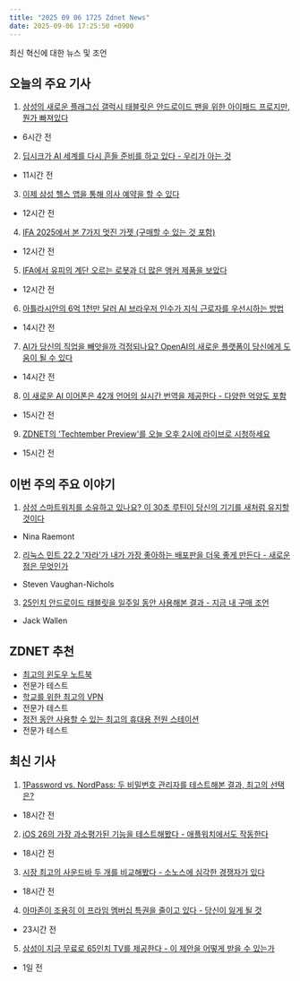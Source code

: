 ```yaml
---
title: "2025 09 06 1725 Zdnet News"
date: 2025-09-06 17:25:50 +0900
---
```


최신 혁신에 대한 뉴스 및 조언  
## 오늘의 주요 기사  

1. [삼성의 새로운 플래그십 갤럭시 태블릿은 안드로이드 팬을 위한 아이패드 프로지만, 뭔가 빠져있다](https://www.zdnet.com/article/samsungs-new-flagship-galaxy-tablets-are-the-ipad-pro-for-android-fans-but-somethings-missing/)  
- 6시간 전  

2. [딥시크가 AI 세계를 다시 흔들 준비를 하고 있다 - 우리가 아는 것](https://www.zdnet.com/article/deepseek-may-be-about-to-shake-up-the-ai-world-again-what-we-know/)  
- 11시간 전  

3. [이제 삼성 헬스 앱을 통해 의사 예약을 할 수 있다](https://www.zdnet.com/article/you-can-now-book-doctors-appointments-through-the-samsung-health-app/)  
- 12시간 전  

4. [IFA 2025에서 본 7가지 멋진 가젯 (구매할 수 있는 것 포함)](https://www.zdnet.com/article/the-7-coolest-gadgets-ive-seen-at-ifa-2025-including-ones-you-can-actually-buy/)  
- 12시간 전  

5. [IFA에서 유피의 계단 오르는 로봇과 더 많은 앵커 제품을 보았다](https://www.zdnet.com/article/i-got-to-see-eufys-stair-climbing-robot-at-ifa-and-more-new-anker-products/)  
- 12시간 전  

6. [아틀라시안의 6억 1천만 달러 AI 브라우저 인수가 지식 근로자를 우선시하는 방법](https://www.zdnet.com/article/how-atlassians-610-million-ai-browser-acquisition-puts-knowledge-workers-first/)  
- 14시간 전  

7. [AI가 당신의 직업을 빼앗을까 걱정되나요? OpenAI의 새로운 플랫폼이 당신에게 도움이 될 수 있다](https://www.zdnet.com/article/worried-ai-will-take-your-job-openais-new-platform-could-help-get-you-one/)  
- 14시간 전  

8. [이 새로운 AI 이어폰은 42개 언어의 실시간 번역을 제공한다 - 다양한 억양도 포함](https://www.zdnet.com/article/these-new-ai-earbuds-offer-real-time-translation-of-42-languages-different-accents-too/)  
- 15시간 전  

9. [ZDNET의 'Techtember Preview'를 오늘 오후 2시에 라이브로 시청하세요](https://www.zdnet.com/article/join-zdnets-livestreamed-techtember-preview-at-2pm-et-today/)  
- 15시간 전  

## 이번 주의 주요 이야기  

1. [삼성 스마트워치를 소유하고 있나요? 이 30초 루틴이 당신의 기기를 새처럼 유지할 것이다](https://www.zdnet.com/article/own-a-samsung-smartwatch-this-30-second-routine-will-keep-your-device-running-like-new/)  
- Nina Raemont  

2. [리눅스 민트 22.2 '자라'가 내가 가장 좋아하는 배포판을 더욱 좋게 만든다 - 새로운 점은 무엇인가](https://www.zdnet.com/article/linux-mint-22-2-zara-makes-my-favorite-distro-even-better-whats-new/)  
- Steven Vaughan-Nichols  

3. [25인치 안드로이드 태블릿을 일주일 동안 사용해본 결과 - 지금 내 구매 조언](https://www.zdnet.com/article/i-tried-using-a-25-inch-android-tablet-for-a-week-heres-my-buying-advice-now/)  
- Jack Wallen  

## ZDNET 추천  
- [최고의 윈도우 노트북](https://www.zdnet.com/article/best-windows-laptop/)  
- 전문가 테스트  
- [학교를 위한 최고의 VPN](https://www.zdnet.com/article/best-vpns-for-school/)  
- 전문가 테스트  
- [정전 동안 사용할 수 있는 최고의 휴대용 전원 스테이션](https://www.zdnet.com/home-and-office/energy/best-portable-power-station/)  
- 전문가 테스트  

## 최신 기사  

1. [1Password vs. NordPass: 두 비밀번호 관리자를 테스트해본 결과, 최고의 선택은?](https://www.zdnet.com/article/1password-vs-nordpass/)  
- 18시간 전  

2. [iOS 26의 가장 과소평가된 기능을 테스트해봤다 - 애플워치에서도 작동한다](https://www.zdnet.com/article/this-is-the-most-underrated-ios-26-feature-ive-tested-and-it-works-on-the-apple-watch-too/)  
- 18시간 전  

3. [시장 최고의 사운드바 두 개를 비교해봤다 - 소노스에 심각한 경쟁자가 있다](https://www.zdnet.com/article/i-compared-two-of-the-best-soundbars-on-the-market-and-sonos-has-some-serious-competition/)  
- 18시간 전  

4. [아마존이 조용히 이 프라임 멤버십 특권을 줄이고 있다 - 당신이 잃게 될 것](https://www.zdnet.com/article/amazon-is-quietly-cutting-this-prime-membership-perk-heres-what-youre-losing-and-when/)  
- 23시간 전  

5. [삼성이 지금 무료로 65인치 TV를 제공한다 - 이 제안을 어떻게 받을 수 있는가](https://www.zdnet.com/article/samsung-will-give-you-a-free-65-inch-tv-right-now-heres-how-to-redeem-the-offer/)  
- 1일 전